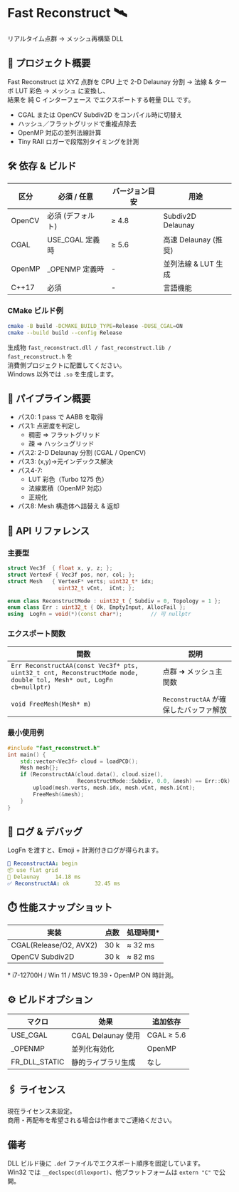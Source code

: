 
# Fast Reconstruct 🛰️
リアルタイム点群 → メッシュ再構築 DLL

## 📡 プロジェクト概要
Fast Reconstruct は XYZ 点群を CPU 上で 2-D Delaunay 分割 → 法線 & ターボ LUT 彩色 → メッシュ に変換し、  
結果を 純 C インターフェース でエクスポートする軽量 DLL です。

- CGAL または OpenCV Subdiv2D をコンパイル時に切替え  
- ハッシュ／フラットグリッドで重複点除去  
- OpenMP 対応の並列法線計算  
- Tiny RAII ロガーで段階別タイミングを計測  

## 🛠️ 依存 & ビルド

| 区分       | 必須 / 任意 | バージョン目安 | 用途               |
|------------|--------------|----------------|--------------------|
| OpenCV     | 必須 (デフォルト) | ≥ 4.8         | Subdiv2D Delaunay |
| CGAL       | USE_CGAL 定義時   | ≥ 5.6         | 高速 Delaunay (推奨) |
| OpenMP     | _OPENMP 定義時   | -             | 並列法線 & LUT 生成 |
| C++17      | 必須           | -             | 言語機能            |

### CMake ビルド例

```bash
cmake -B build -DCMAKE_BUILD_TYPE=Release -DUSE_CGAL=ON
cmake --build build --config Release
```

生成物 `fast_reconstruct.dll / fast_reconstruct.lib / fast_reconstruct.h` を  
消費側プロジェクトに配置してください。  
Windows 以外では `.so` を生成します。

## 🚀 パイプライン概要

- パス0: 1 pass で AABB を取得  
- パス1: 点密度を判定し  
  - 稠密 ⇒ フラットグリッド  
  - 疎 ⇒ ハッシュグリッド  
- パス2: 2-D Delaunay 分割 (CGAL / OpenCV)  
- パス3: (x,y)→元インデックス解決  
- パス4-7:  
  - LUT 彩色（Turbo 1275 色）  
  - 法線累積（OpenMP 対応）  
  - 正規化  
- パス8: Mesh 構造体へ詰替え & 返却  

## 🧩 API リファレンス

### 主要型

```cpp
struct Vec3f  { float x, y, z; };
struct VertexF { Vec3f pos, nor, col; };
struct Mesh   { VertexF* verts; uint32_t* idx;
                uint32_t vCnt,  iCnt; };

enum class ReconstructMode : uint32_t { Subdiv = 0, Topology = 1 };
enum class Err : uint32_t { Ok, EmptyInput, AllocFail };
using  LogFn = void(*)(const char*);         // 可 nullptr
```

### エクスポート関数

| 関数 | 説明 |
|------|------|
| `Err ReconstructAA(const Vec3f* pts, uint32_t cnt, ReconstructMode mode, double tol, Mesh* out, LogFn cb=nullptr)` | 点群 ➜ メッシュ主関数 |
| `void FreeMesh(Mesh* m)` | `ReconstructAA` が確保したバッファ解放 |

### 最小使用例

```cpp
#include "fast_reconstruct.h"
int main() {
    std::vector<Vec3f> cloud = loadPCD();
    Mesh mesh{};
    if (ReconstructAA(cloud.data(), cloud.size(),
                      ReconstructMode::Subdiv, 0.0, &mesh) == Err::Ok) {
        upload(mesh.verts, mesh.idx, mesh.vCnt, mesh.iCnt);
        FreeMesh(&mesh);
    }
}
```

## 📝 ログ & デバッグ

LogFn を渡すと、Emoji + 計測付きログが得られます。

```yaml
🔄 ReconstructAA: begin
📦 use flat grid
🔄 Delaunay     14.18 ms
✅ ReconstructAA: ok        32.45 ms
```

## ⏱️ 性能スナップショット

| 実装               | 点数    | 処理時間*    |
|--------------------|---------|---------------|
| CGAL(Release/O2, AVX2) | 30 k | ≈ 32 ms       |
| OpenCV Subdiv2D     | 30 k   | ≈ 82 ms       |

\* i7-12700H / Win 11 / MSVC 19.39・OpenMP ON 時計測。

## ⚙️ ビルドオプション

| マクロ        | 効果              | 追加依存      |
|---------------|-------------------|---------------|
| USE_CGAL      | CGAL Delaunay 使用 | CGAL ≥ 5.6    |
| _OPENMP       | 並列化有効化       | OpenMP        |
| FR_DLL_STATIC | 静的ライブラリ生成 | なし          |

## 🖇️ ライセンス

現在ライセンス未設定。  
商用・再配布を希望される場合は作者までご連絡ください。

## 備考

DLL ビルド後に `.def` ファイルでエクスポート順序を固定しています。  
Win32 では `__declspec(dllexport)`、他プラットフォームは `extern "C"` で公開。
